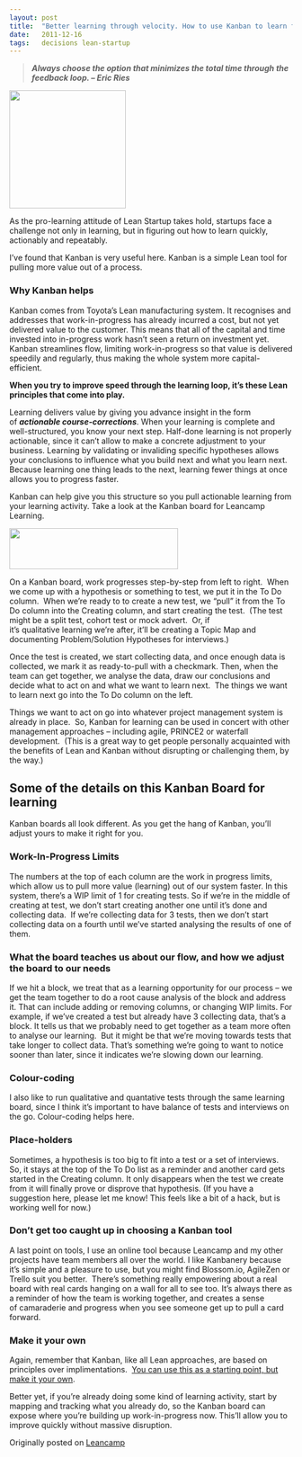 ```yaml
---
layout: post
title:  "Better learning through velocity. How to use Kanban to learn faster."
date:   2011-12-16
tags:   decisions lean-startup 
---
```


<blockquote><em><strong>Always choose the option that minimizes the total time through the feedback loop. – Eric Ries</strong></em></blockquote>
<img title="skitched-20111216-114308" alt="" src="http://leanca.mp/wp-content/uploads/2011/12/skitched-20111216-114308-296x300.jpg" width="207" height="210" />

As the pro-learning attitude of Lean Startup takes hold, startups face a challenge not only in learning, but in figuring out how to learn quickly, actionably and repeatably.

I’ve found that Kanban is very useful here. Kanban is a simple Lean tool for pulling more value out of a process.
<h3>Why Kanban helps</h3>
Kanban comes from Toyota’s Lean manufacturing system. It recognises and addresses that work-in-progress has already incurred a cost, but not yet delivered value to the customer. This means that all of the capital and time invested into in-progress work hasn’t seen a return on investment yet. Kanban streamlines flow, limiting work-in-progress so that value is delivered speedily and regularly, thus making the whole system more capital-efficient.

<strong>When you try to improve speed through the learning loop, it’s these Lean principles that come into play.</strong>

Learning delivers value by giving you advance insight in the form of <strong><em>actionable course-corrections</em></strong>. When your learning is complete and well-structured, you know your next step. Half-done learning is not properly actionable, since it can’t allow to make a concrete adjustment to your business. Learning by validating or invaliding specific hypotheses allows your conclusions to influence what you build next and what you learn next. Because learning one thing leads to the next, learning fewer things at once allows you to progress faster.

Kanban can help give you this structure so you pull actionable learning from your learning activity. Take a look at the Kanban board for Leancamp Learning.

<a href="http://leanca.mp/wp-content/uploads/2011/12/saintsal-%C2%BB-Leancamp-Learning-Kanbanery.jpg"><img title="saintsal » Leancamp Learning - Kanbanery" alt="" src="http://leanca.mp/wp-content/uploads/2011/12/saintsal-%C2%BB-Leancamp-Learning-Kanbanery-300x73.jpg" width="300" height="73" /></a>

On a Kanban board, work progresses step-by-step from left to right.  When we come up with a hypothesis or something to test, we put it in the To Do column.  When we’re ready to to create a new test, we “pull” it from the To Do column into the Creating column, and start creating the test.  (The test might be a split test, cohort test or mock advert.  Or, if it’s qualitative learning we’re after, it’ll be creating a Topic Map and documenting Problem/Solution Hypotheses for interviews.)

Once the test is created, we start collecting data, and once enough data is collected, we mark it as ready-to-pull with a checkmark. Then, when the team can get together, we analyse the data, draw our conclusions and decide what to act on and what we want to learn next.  The things we want to learn next go into the To Do column on the left.

Things we want to act on go into whatever project management system is already in place.  So, Kanban for learning can be used in concert with other management approaches – including agile, PRINCE2 or waterfall development.  (This is a great way to get people personally acquainted with the benefits of Lean and Kanban without disrupting or challenging them, by the way.)
<h2>Some of the details on this Kanban Board for learning</h2>
Kanban boards all look different. As you get the hang of Kanban, you’ll adjust yours to make it right for you.
<h3>Work-In-Progress Limits</h3>
The numbers at the top of each column are the work in progress limits, which allow us to pull more value (learning) out of our system faster. In this system, there’s a WIP limit of 1 for creating tests. So if we’re in the middle of creating at test, we don’t start creating another one until it’s done and collecting data.  If we’re collecting data for 3 tests, then we don’t start collecting data on a fourth until we’ve started analysing the results of one of them.
<h3>What the board teaches us about our flow, and how we adjust the board to our needs</h3>
If we hit a block, we treat that as a learning opportunity for our process – we get the team together to do a root cause analysis of the block and address it. That can include adding or removing columns, or changing WIP limits. For example, if we’ve created a test but already have 3 collecting data, that’s a block. It tells us that we probably need to get together as a team more often to analyse our learning.  But it might be that we’re moving towards tests that take longer to collect data. That’s something we’re going to want to notice sooner than later, since it indicates we’re slowing down our learning.
<h3>Colour-coding</h3>
I also like to run qualitative and quantative tests through the same learning board, since I think it’s important to have balance of tests and interviews on the go. Colour-coding helps here.
<h3>Place-holders</h3>
Sometimes, a hypothesis is too big to fit into a test or a set of interviews. So, it stays at the top of the To Do list as a reminder and another card gets started in the Creating column. It only disappears when the test we create from it will finally prove or disprove that hypothesis. (If you have a suggestion here, please let me know! This feels like a bit of a hack, but is working well for now.)
<h3>Don’t get too caught up in choosing a Kanban tool</h3>
A last point on tools, I use an online tool because Leancamp and my other projects have team members all over the world. I like Kanbanery because it’s simple and a pleasure to use, but you might find Blossom.io, AgileZen or Trello suit you better.  There’s something really empowering about a real board with real cards hanging on a wall for all to see too. It’s always there as a reminder of how the team is working together, and creates a sense of camaraderie and progress when you see someone get up to pull a card forward.
<h3>Make it your own</h3>
Again, remember that Kanban, like all Lean approaches, are based on principles over implimentations.  <a href="http://www.saintsal.com/2011/02/why-lean-thinking-doesnt-just-hand-you-answers-%E2%80%93-and-how-it-makes-you-smarter/">You can use this as a starting point, but make it your own</a>.

Better yet, if you’re already doing some kind of learning activity, start by mapping and tracking what you already do, so the Kanban board can expose where you’re building up work-in-progress now. This’ll allow you to improve quickly without massive disruption.

Originally posted on <a href="http://leanca.mp/2011/12/better-learning-through-velocity-how-to-use-kanban-to-learn-better/" rel="canonical">Leancamp</a>
